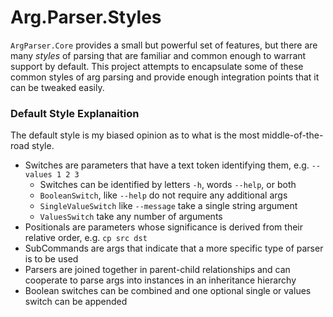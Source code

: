 ﻿# Arg.Parser.Styles
`ArgParser.Core` provides a small but powerful set of features, but there are many *styles* of parsing that are familiar and common enough to warrant support by default. This project attempts to encapsulate some of these common styles of arg parsing and provide enough integration points that it can be tweaked easily.

### Default Style Explanaition
The default style is my biased opinion as to what is the most middle-of-the-road style.
- Switches are parameters that have a text token identifying them, e.g. `--values 1 2 3`
  - Switches can be identified by letters `-h`, words `--help`, or both
  - `BooleanSwitch`, like `--help` do not require any additional args
  - `SingleValueSwitch` like `--message` take a single string argument
  - `ValuesSwitch` take any number of arguments
- Positionals are parameters whose significance is derived from their relative order, e.g. `cp src dst`
- SubCommands are args that indicate that a more specific type of parser is to be used
- Parsers are joined together in parent-child relationships and can cooperate to parse args into instances in an inheritance hierarchy
- Boolean switches can be combined and one optional single or values switch can be appended

